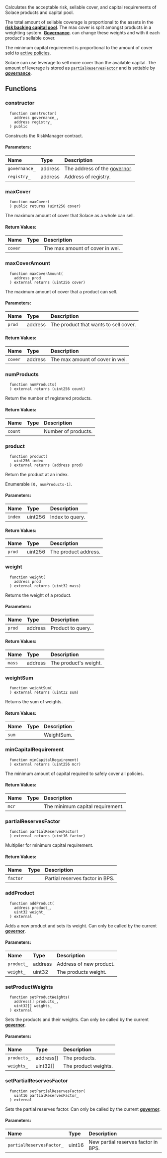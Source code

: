 Calculates the acceptable risk, sellable cover, and capital requirements of Solace products and capital pool.

The total amount of sellable coverage is proportional to the assets in the [**risk backing capital pool**](./Vault). The max cover is split amongst products in a weighting system. [**Governance**](/docs/protocol/governance). can change these weights and with it each product's sellable cover.

The minimum capital requirement is proportional to the amount of cover sold to [active policies](./PolicyManager).

Solace can use leverage to sell more cover than the available capital. The amount of leverage is stored as [`partialReservesFactor`](#partialreservesfactor) and is settable by [**governance**](/docs/protocol/governance).


## Functions
### constructor
```solidity
  function constructor(
    address governance_,
    address registry_
  ) public
```
Constructs the RiskManager contract.


#### Parameters:
| Name | Type | Description                                                          |
| :--- | :--- | :------------------------------------------------------------------- |
|`governance_` | address | The address of the [governor](/docs/protocol/governance).
|`registry_` | address | Address of registry.

### maxCover
```solidity
  function maxCover(
  ) public returns (uint256 cover)
```
The maximum amount of cover that Solace as a whole can sell.



#### Return Values:
| Name                           | Type          | Description                                                                  |
| :----------------------------- | :------------ | :--------------------------------------------------------------------------- |
|`cover`|  | The max amount of cover in wei.
### maxCoverAmount
```solidity
  function maxCoverAmount(
    address prod
  ) external returns (uint256 cover)
```
The maximum amount of cover that a product can sell.


#### Parameters:
| Name | Type | Description                                                          |
| :--- | :--- | :------------------------------------------------------------------- |
|`prod` | address | The product that wants to sell cover.

#### Return Values:
| Name                           | Type          | Description                                                                  |
| :----------------------------- | :------------ | :--------------------------------------------------------------------------- |
|`cover`| address | The max amount of cover in wei.
### numProducts
```solidity
  function numProducts(
  ) external returns (uint256 count)
```
Return the number of registered products.



#### Return Values:
| Name                           | Type          | Description                                                                  |
| :----------------------------- | :------------ | :--------------------------------------------------------------------------- |
|`count`|  | Number of products.
### product
```solidity
  function product(
    uint256 index
  ) external returns (address prod)
```
Return the product at an index.

Enumerable `[0, numProducts-1]`.

#### Parameters:
| Name | Type | Description                                                          |
| :--- | :--- | :------------------------------------------------------------------- |
|`index` | uint256 | Index to query.

#### Return Values:
| Name                           | Type          | Description                                                                  |
| :----------------------------- | :------------ | :--------------------------------------------------------------------------- |
|`prod`| uint256 | The product address.
### weight
```solidity
  function weight(
    address prod
  ) external returns (uint32 mass)
```
Returns the weight of a product.


#### Parameters:
| Name | Type | Description                                                          |
| :--- | :--- | :------------------------------------------------------------------- |
|`prod` | address | Product to query.

#### Return Values:
| Name                           | Type          | Description                                                                  |
| :----------------------------- | :------------ | :--------------------------------------------------------------------------- |
|`mass`| address | The product's weight.
### weightSum
```solidity
  function weightSum(
  ) external returns (uint32 sum)
```
Returns the sum of weights.



#### Return Values:
| Name                           | Type          | Description                                                                  |
| :----------------------------- | :------------ | :--------------------------------------------------------------------------- |
|`sum`|  | WeightSum.
### minCapitalRequirement
```solidity
  function minCapitalRequirement(
  ) external returns (uint256 mcr)
```
The minimum amount of capital required to safely cover all policies.



#### Return Values:
| Name                           | Type          | Description                                                                  |
| :----------------------------- | :------------ | :--------------------------------------------------------------------------- |
|`mcr`|  | The minimum capital requirement.
### partialReservesFactor
```solidity
  function partialReservesFactor(
  ) external returns (uint16 factor)
```
Multiplier for minimum capital requirement.



#### Return Values:
| Name                           | Type          | Description                                                                  |
| :----------------------------- | :------------ | :--------------------------------------------------------------------------- |
|`factor`|  | Partial reserves factor in BPS.
### addProduct
```solidity
  function addProduct(
    address product_,
    uint32 weight_
  ) external
```
Adds a new product and sets its weight.
Can only be called by the current [**governor**](/docs/protocol/governance).


#### Parameters:
| Name | Type | Description                                                          |
| :--- | :--- | :------------------------------------------------------------------- |
|`product_` | address | Address of new product.
|`weight_` | uint32 | The products weight.

### setProductWeights
```solidity
  function setProductWeights(
    address[] products_,
    uint32[] weights_
  ) external
```
Sets the products and their weights.
Can only be called by the current [**governor**](/docs/protocol/governance).


#### Parameters:
| Name | Type | Description                                                          |
| :--- | :--- | :------------------------------------------------------------------- |
|`products_` | address[] | The products.
|`weights_` | uint32[] | The product weights.

### setPartialReservesFactor
```solidity
  function setPartialReservesFactor(
    uint16 partialReservesFactor_
  ) external
```
Sets the partial reserves factor.
Can only be called by the current [**governor**](/docs/protocol/governance).


#### Parameters:
| Name | Type | Description                                                          |
| :--- | :--- | :------------------------------------------------------------------- |
|`partialReservesFactor_` | uint16 | New partial reserves factor in BPS.

